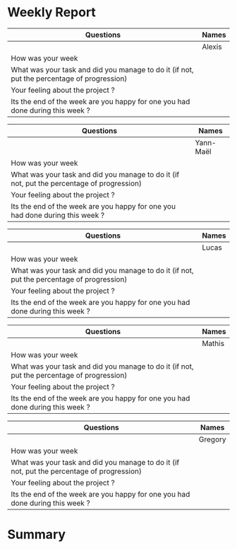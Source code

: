 # Weekly Report

| Questions                                                                                  | Names  |
| ------------------------------------------------------------------------------------------ | ------ |
|                                                                                            | Alexis |
| How was your week                                                                          |        |
| What was your task and did you manage to do it (if not, put the percentage of progression) |        |
| Your feeling about the project ?                                                           |        |
| Its the end of the week are you happy for one you had done during this week ?              |        |




| Questions                                                                                  | Names     |
| ------------------------------------------------------------------------------------------ | --------- |
|                                                                                            | Yann-Maël |
| How was your week                                                                          |           |
| What was your task and did you manage to do it (if not, put the percentage of progression) |           |
| Your feeling about the project ?                                                           |           |
| Its the end of the week are you happy for one you had done during this week ?              |           |


| Questions                                                                                  | Names |
| ------------------------------------------------------------------------------------------ | ----- |
|                                                                                            | Lucas |
| How was your week                                                                          |       |
| What was your task and did you manage to do it (if not, put the percentage of progression) |       |
| Your feeling about the project ?                                                           |       |
| Its the end of the week are you happy for one you had done during this week ?              |       |

| Questions                                                                                  | Names  |
| ------------------------------------------------------------------------------------------ | ------ |
|                                                                                            | Mathis |
| How was your week                                                                          |        |
| What was your task and did you manage to do it (if not, put the percentage of progression) |        |
| Your feeling about the project ?                                                           |        |
| Its the end of the week are you happy for one you had done during this week ?              |

| Questions                                                                                  | Names   |
| ------------------------------------------------------------------------------------------ | ------- |
|                                                                                            | Gregory |
| How was your week                                                                          |         |
| What was your task and did you manage to do it (if not, put the percentage of progression) |         |
| Your feeling about the project ?                                                           |         |
| Its the end of the week are you happy for one you had done during this week ?              |         |  |

# Summary
